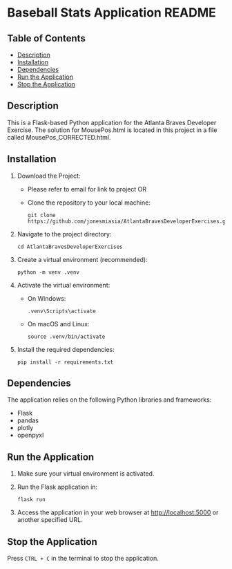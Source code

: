 # Baseball Stats Application README

## Table of Contents

- [Description](#description)
- [Installation](#installation)
- [Dependencies](#dependencies)
- [Run the Application](#run-the-application)
- [Stop the Application](#stop-the-application)

## Description

This is a Flask-based Python application for the Atlanta Braves Developer Exercise. 
The solution for MousePos.html is located in this project in a file called MousePos_CORRECTED.html.

## Installation

1. Download the Project:
   - Please refer to email for link to project OR

   - Clone the repository to your local machine:
       ```
       git clone https://github.com/jonesmiasia/AtlantaBravesDeveloperExercises.git
       ```
2. Navigate to the project directory:
    ```
    cd AtlantaBravesDeveloperExercises
    ```
3. Create a virtual environment (recommended):
    ```
    python -m venv .venv
    ```

4. Activate the virtual environment:
    - On Windows:

        ```
        .venv\Scripts\activate
        ```

    - On macOS and Linux:

        ```
        source .venv/bin/activate
        ```

5. Install the required dependencies:

    ```
    pip install -r requirements.txt
    ```

## Dependencies

The application relies on the following Python libraries and frameworks:

- Flask
- pandas
- plotly
- openpyxl

## Run the Application

1. Make sure your virtual environment is activated.
2. Run the Flask application in:

    ```
    flask run
    ```
3. Access the application in your web browser at [http://localhost:5000](http://localhost:5000) or another specified URL.

## Stop the Application
Press `CTRL + C` in the terminal to stop the application.
